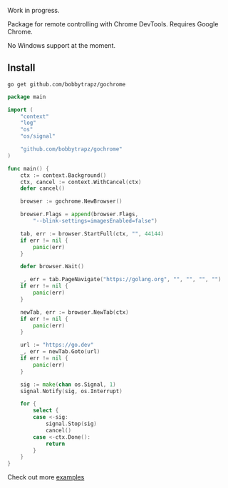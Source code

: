 Work in progress.

Package for remote controlling with Chrome DevTools. Requires Google Chrome.

No Windows support at the moment.

## Install

```
go get github.com/bobbytrapz/gochrome
```

```go
package main

import (
	"context"
	"log"
	"os"
	"os/signal"

	"github.com/bobbytrapz/gochrome"
)

func main() {
	ctx := context.Background()
	ctx, cancel := context.WithCancel(ctx)
	defer cancel()

	browser := gochrome.NewBrowser()

	browser.Flags = append(browser.Flags,
		"--blink-settings=imagesEnabled=false")

	tab, err := browser.StartFull(ctx, "", 44144)
	if err != nil {
		panic(err)
	}

	defer browser.Wait()

	_, err = tab.PageNavigate("https://golang.org", "", "", "", "")
	if err != nil {
		panic(err)
	}

	newTab, err := browser.NewTab(ctx)
	if err != nil {
		panic(err)
	}

	url := "https://go.dev"
	_, err = newTab.Goto(url)
	if err != nil {
		panic(err)
	}

	sig := make(chan os.Signal, 1)
	signal.Notify(sig, os.Interrupt)

	for {
		select {
		case <-sig:			
			signal.Stop(sig)
			cancel()
		case <-ctx.Done():
			return
		}
	}
}
```


Check out more [examples](examples)
